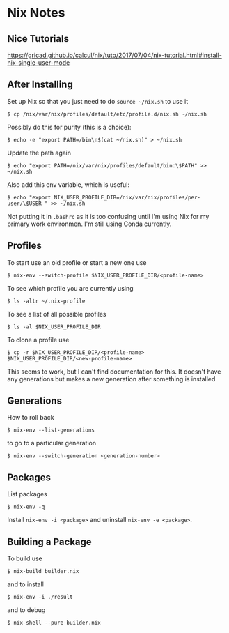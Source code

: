 # Nix Notes

## Nice Tutorials

https://gricad.github.io/calcul/nix/tuto/2017/07/04/nix-tutorial.html#install-nix-single-user-mode



## After Installing

Set up Nix so that you just need to do `source ~/nix.sh` to use it

    $ cp /nix/var/nix/profiles/default/etc/profile.d/nix.sh ~/nix.sh
    
Possibly do this for purity (this is a choice):

    $ echo -e "export PATH=/bin\n$(cat ~/nix.sh)" > ~/nix.sh
    
Update the path again

    $ echo "export PATH=/nix/var/nix/profiles/default/bin:\$PATH" >> ~/nix.sh
    
Also add this env variable, which is useful:

    $ echo "export NIX_USER_PROFILE_DIR=/nix/var/nix/profiles/per-user/\$USER " >> ~/nix.sh
    
Not putting it in `.bashrc` as it is too confusing until I'm using Nix for my primary work environmen. I'm still using Conda currently.

## Profiles

To start use an old profile or start a new one use

    $ nix-env --switch-profile $NIX_USER_PROFILE_DIR/<profile-name>

To see which profile you are currently using

    $ ls -altr ~/.nix-profile
    
To see a list of all possible profiles

    $ ls -al $NIX_USER_PROFILE_DIR
    
To clone a profile use

    $ cp -r $NIX_USER_PROFILE_DIR/<profile-name> $NIX_USER_PROFILE_DIR/<new-profile-name>

This seems to work, but I can't find documentation for this. It doesn't have any generations but makes a new generation after something is installed

## Generations

How to roll back

    $ nix-env --list-generations
    
to go to a particular generation

    $ nix-env --switch-generation <generation-number>
    
## Packages

List packages

    $ nix-env -q
    
Install `nix-env -i <package>` and uninstall `nix-env -e <package>`.

## Building a Package

To build use

    $ nix-build builder.nix
    
and to install

    $ nix-env -i ./result
    
and to debug

    $ nix-shell --pure builder.nix
    



